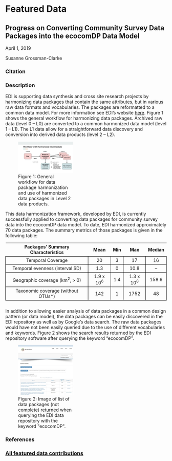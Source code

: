 # Featured Data

## Progress on Converting Community Survey Data Packages into the ecocomDP Data Model

April 1, 2019

Susanne Grossman-Clarke

### Citation

### Description

EDI is supporting data synthesis and cross site research projects by harmonizing data packages that contain the same attributes, but in various raw data formats and vocabularies. The packages are reformatted to a common data model. For more information see EDI’s website [here](https://edirepository.org/resources/thematic-standardization). Figure 1 shows the general workflow for harmonizing data packages. Archived raw data (level 0 – L0) are converted to a common harmonized data model (level 1 – L1). The L1 data allow for a straightforward data discovery and conversion into derived data products (level 2 – L2).

<div class="figure_featured" style="width: 50%;">
    <figure>
       <img src="/static/images/featured_data/ecocomdp-workflow.png" alt="ecocomdp workflow"/>
       <figcaption class="figure-caption">Figure 1: General workflow for data package harmonization and use of harmonized data packages in Level 2 data products.</figcaption>
    </figure>
</div>

This data harmonization framework, developed by EDI, is currently successfully applied to converting data packages for community survey data into the ecocomDP data model. To date, EDI harmonized approximately 70 data packages. The summary metrics of those packages is given in the following table:


<table style="margin-left: auto; margin-right: auto; margin-bottom: 1.75em;">
<thead>
<tr>
<th style="text-align: center;">Packages’ Summary Characteristics</th>
<th style="text-align: center;">Mean</th>
<th style="text-align: center;">Min</th>
<th style="text-align: center;">Max</th>
<th style="text-align: center;">Median</th>
</tr>
</thead>
<tbody style="border:  1px solid black; border-width: 1px;">
<tr>
<td style="text-align: center; padding: 0.25em; border: 1px solid black;">Temporal Coverage</td>
<td style="text-align: center; padding: 0.25em; border: 1px solid black;">20</td>
<td style="text-align: center; padding: 0.25em; border: 1px solid black;">3</td>
<td style="text-align: center; padding: 0.25em; border: 1px solid black;">17</td>
<td style="text-align: center; padding: 0.25em; border: 1px solid black;">16</td>
</tr>
<tr>
<td style="text-align: center; padding: 0.25em; border: 1px solid black;">Temporal evenness (interval SD)</td>
<td style="text-align: center; padding: 0.25em; border: 1px solid black;">1.3</td>
<td style="text-align: center; padding: 0.25em; border: 1px solid black;">0</td>
<td style="text-align: center; padding: 0.25em; border: 1px solid black;">10.8</td>
<td style="text-align: center; padding: 0.25em; border: 1px solid black;">–</td>
</tr>
<tr>
<td style="text-align: center; padding: 0.25em; border: 1px solid black;">Geographic coverage (km<sup>2</sup>, &gt; 0)</td>
<td style="text-align: center; padding: 0.25em; border: 1px solid black;">1.9 x 10<sup>6</sup></td>
<td style="text-align: center; padding: 0.25em; border: 1px solid black;">1.4</td>
<td style="text-align: center; padding: 0.25em; border: 1px solid black;">1.3 x 10<sup>8</sup></td>
<td style="text-align: center; padding: 0.25em; border: 1px solid black;">158.6</td>
</tr>
<tr>
<td style="text-align: center; padding: 0.25em; border: 1px solid black;">Taxonomic coverage (without OTUs*)</td>
<td style="text-align: center; padding: 0.25em; border: 1px solid black;">142</td>
<td style="text-align: center; padding: 0.25em; border: 1px solid black;">1</td>
<td style="text-align: center; padding: 0.25em; border: 1px solid black;">1752</td>
<td style="text-align: center; padding: 0.25em; border: 1px solid black;">48</td>
</tr>
</tbody>
</table>

In addition to allowing easier analysis of data packages in a common design pattern (or data model), the data packages can be easily discovered in the EDI repository as well as by Google’s data search. The raw data packages would have not been easily queried due to the use of different vocabularies and keywords. Figure 2 shows the search results returned by the EDI repository software after querying the keyword “ecocomDP”.

<div class="figure_featured" style="width: 50%;">
    <figure>
       <img src="/static/images/featured_data/ecocomdp-portal-search.png" alt="ecocomdp portal search"/>
       <figcaption class="figure-caption">Figure 2: Image of list of data packages (not complete) returned when querying the EDI data repository with the keyword "ecocomDP".</figcaption>
    </figure>
</div>

### References

### [All featured data contributions](/templates/featured/featured-grid)
